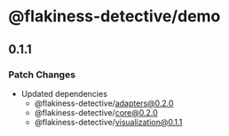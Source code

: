 # @flakiness-detective/demo

## 0.1.1

### Patch Changes

- Updated dependencies
  - @flakiness-detective/adapters@0.2.0
  - @flakiness-detective/core@0.2.0
  - @flakiness-detective/visualization@0.1.1
